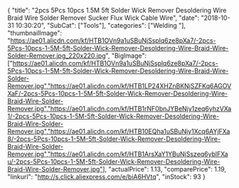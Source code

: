 {
	"title": "2pcs 5Pcs 10pcs 1.5M 5ft Solder Wick Remover Desoldering Wire Braid Wire Solder Remover Sucker Flux Wick Cable Wire",
	"date": "2018-10-31 10:30:20",
	"SubCat": ["Tools"],
	"categories": ["Welding "],
	"thumbnailImage": "https://ae01.alicdn.com/kf/HTB1OVn9a1uSBuNjSsplq6ze8pXa7/-2pcs-5Pcs-10pcs-1-5M-5ft-Solder-Wick-Remover-Desoldering-Wire-Braid-Wire-Solder-Remover.jpg_220x220.jpg",
	"BigImage": ["https://ae01.alicdn.com/kf/HTB1OVn9a1uSBuNjSsplq6ze8pXa7/-2pcs-5Pcs-10pcs-1-5M-5ft-Solder-Wick-Remover-Desoldering-Wire-Braid-Wire-Solder-Remover.jpg","https://ae01.alicdn.com/kf/HTB1LP24XHZnBKNjSZFKq6AGOVXaF/-2pcs-5Pcs-10pcs-1-5M-5ft-Solder-Wick-Remover-Desoldering-Wire-Braid-Wire-Solder-Remover.jpg","https://ae01.alicdn.com/kf/HTB1rNF0bnJYBeNjy1zeq6yhzVXa1/-2pcs-5Pcs-10pcs-1-5M-5ft-Solder-Wick-Remover-Desoldering-Wire-Braid-Wire-Solder-Remover.jpg","https://ae01.alicdn.com/kf/HTB10EQha1uSBuNjy1Xcq6AYjFXa8/-2pcs-5Pcs-10pcs-1-5M-5ft-Solder-Wick-Remover-Desoldering-Wire-Braid-Wire-Solder-Remover.jpg","https://ae01.alicdn.com/kf/HTB1ArsXaY1YBuNjSszeq6yblFXau/-2pcs-5Pcs-10pcs-1-5M-5ft-Solder-Wick-Remover-Desoldering-Wire-Braid-Wire-Solder-Remover.jpg"],
	"actualPrice": 1.13,
	"comparePrice": 1.19,
	"linkurl": "http://s.click.aliexpress.com/e/biA6HVtq",
	"inStock": 93
}

